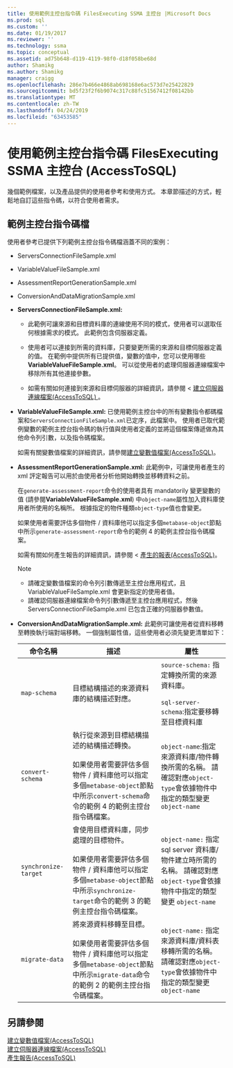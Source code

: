 ```yaml
---
title: 使用範例主控台指令碼 FilesExecuting SSMA 主控台 |Microsoft Docs
ms.prod: sql
ms.custom: ''
ms.date: 01/19/2017
ms.reviewer: ''
ms.technology: ssma
ms.topic: conceptual
ms.assetid: ad75b648-d119-4119-98f0-d18f058be68d
author: Shamikg
ms.author: Shamikg
manager: craigg
ms.openlocfilehash: 286e7b466e4868ab698168e6ac573d7e25422829
ms.sourcegitcommit: bd5f23f2f6b9074c317c88fc51567412f08142bb
ms.translationtype: MT
ms.contentlocale: zh-TW
ms.lasthandoff: 04/24/2019
ms.locfileid: "63453585"
---
```

# <a name="working-with-the-sample-console-script-filesexecuting-the-ssma-console-accesstosql"></a>使用範例主控台指令碼 FilesExecuting SSMA 主控台 (AccessToSQL)
幾個範例檔案，以及產品提供的使用者參考和使用方式。 本章節描述的方式，輕鬆地自訂這些指令碼，以符合使用者需求。  
  
## <a name="sample-console-script-files"></a>範例主控台指令碼檔  
使用者參考已提供下列範例主控台指令碼檔涵蓋不同的案例：  
  
-   ServersConnectionFileSample.xml  
  
-   VariableValueFileSample.xml  
  
-   AssessmentReportGenerationSample.xml  
  
-   ConversionAndDataMigrationSample.xml  
  
-   **ServersConnectionFileSample.xml:**  
  
    -   此範例可讓來源和目標資料庫的連線使用不同的模式，使用者可以選取任何根據需求的模式。 此範例包含伺服器定義。  
  
    -   使用者可以連接到所需的資料庫，只要變更所需的來源和目標伺服器定義的值。 在範例中提供所有已提供值，變數的值中，您可以使用哪些**VariableValueFileSample.xml**。 可以從使用者的處理伺服器連線檔案中移除所有其他連接參數。  
  
    -   如需有關如何連接到來源和目標伺服器的詳細資訊，請參閱 <<c0> [ 建立伺服器連線檔案&#40;AccessToSQL&#41; ](../../ssma/access/creating-the-server-connection-files-accesstosql.md) 。</c0>  
  
-   **VariableValueFileSample.xml:** 已使用範例主控台中的所有變數指令都碼檔案和`ServersConnectionFileSample.xml`已定序，此檔案中。 使用者已取代範例變數的範例主控台指令碼的執行值與使用者定義的並將這個檔案傳遞做為其他命令列引數，以及指令碼檔案。  
  
    如需有關變數值檔案的詳細資訊，請參閱[建立變數值檔案&#40;AccessToSQL&#41;](../../ssma/access/creating-variable-value-files-accesstosql.md)。  
  
-   **AssessmentReportGenerationSample.xml:** 此範例中，可讓使用者產生的 xml 評定報告可以用於由使用者分析他開始轉換並移轉資料之前。  
  
    在`generate-assessment-report`命令的使用者具有 mandatorily 變更變數的值 (請參閱**VariableValueFileSample.xml**) 中`object-name`屬性加入資料庫使用者所使用的名稱所。 根據指定的物件種類`object-type`值也會變更。  
  
    如果使用者需要評估多個物件 / 資料庫他可以指定多個`metabase-object`節點中所示`generate-assessment-report`命令的範例 4 的範例主控台指令碼檔案。  
  
    如需有關如何產生報告的詳細資訊，請參閱 <<c0> [ 產生的報表&#40;AccessToSQL&#41;](../../ssma/access/generating-reports-accesstosql.md)。</c0>  
  
    > [!NOTE]  
    > -   請確定變數值檔案的命令列引數傳遞至主控台應用程式，且 VariableValueFileSample.xml 會更新指定的使用者值。  
    > -   請確認伺服器連線檔案命令列引數傳遞至主控台應用程式，然後 ServersConnectionFileSample.xml 已包含正確的伺服器參數值。  
  
-   **ConversionAndDataMigrationSample.xml:** 此範例可讓使用者從資料移轉至轉換執行端對端移轉。 一個強制屬性值，這些使用者必須先變更清單如下：  
  
    |命令名稱|描述|屬性|  
    |----------------|---------------|-------------|  
    |`map-schema`|目標結構描述的來源資料庫的結構描述對應。|`source-schema:` 指定轉換所需的來源資料庫。<br /><br />`sql-server-schema`:指定要移轉至目標資料庫|  
    |`convert-schema`|執行從來源到目標結構描述的結構描述轉換。<br /><br />如果使用者需要評估多個物件 / 資料庫他可以指定多個`metabase-object`節點中所示`convert-schema`命令的範例 4 的範例主控台指令碼檔案。|`object-name`:指定來源資料庫/物件轉換所需的名稱。 請確認對應`object-type`會依據物件中指定的類型變更 `object-name`|  
    |`synchronize-target`|會使用目標資料庫，同步處理的目標物件。<br /><br />如果使用者需要評估多個物件 / 資料庫他可以指定多個`metabase-object`節點中所示`synchronize-target`命令的範例 3 的範例主控台指令碼檔案。|`object-name:` 指定 sql server 資料庫/物件建立時所需的名稱。 請確認對應`object-type`會依據物件中指定的類型變更 `object-name`|  
    |`migrate-data`|將來源資料移轉至目標。<br /><br />如果使用者需要評估多個物件 / 資料庫他可以指定多個`metabase-object`節點中所示`migrate-data`命令的範例 2 的範例主控台指令碼檔案。|`object-name:` 指定來源資料庫/資料表移轉所需的名稱。 請確認對應`object-type`會依據物件中指定的類型變更 `object-name`|  
  
## <a name="see-also"></a>另請參閱  
[建立變數值檔案&#40;AccessToSQL&#41;](../../ssma/access/creating-variable-value-files-accesstosql.md)  
[建立伺服器連線檔案&#40;AccessToSQL&#41;](../../ssma/access/creating-the-server-connection-files-accesstosql.md)  
[產生報告&#40;AccessToSQL&#41;](../../ssma/access/generating-reports-accesstosql.md)  
  
